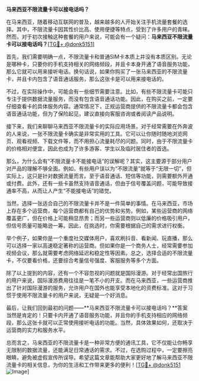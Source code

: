 **马来西亚不限流量卡可以接电话吗？**

在马来西亚，随着移动互联网的普及，越来越多的人开始关注手机流量套餐的选择。其中，不限流量卡因其性价比高、使用便捷等特点，受到了许多用户的青睐。然而，对于初次接触这种套餐的用户来说，可能会有一个疑问：**马来西亚不限流量卡可以接电话吗？**[[TG💪+ @donk5151](https://t.me/s/donk5151)]

首先，我们需要明确一点，不限流量卡和普通SIM卡本质上并没有本质区别。无论是哪种卡，只要你的手机支持相关的网络频段，并且卡本身开通了语音服务功能，那么它就可以用来接听电话。换句话说，如果你购买了一张马来西亚的不限流量卡，并且卡内包含了语音通话服务，那么这张卡是可以用来接电话的。

不过，在实际操作中，可能会有一些细节需要注意。比如，有些不限流量卡可能只专注于提供数据流量服务，而没有包含语音通话功能。因此，在购买之前，一定要仔细查看卡的具体服务内容。通常情况下，正规运营商提供的不限流量卡都会包含语音通话功能，但为了保险起见，建议直接向客服咨询或者阅读产品说明。

接下来，我们来聊聊马来西亚不限流量卡的实际应用场景。对于经常需要在外奔波的人来说，一张不限流量卡确实是非常实用的工具。它可以让你随时随地浏览网页、观看视频、下载文件等，而不用担心流量耗尽的问题。同时，由于不限流量卡的价格相对便宜，因此也成为了许多游客、学生以及临时居住者的首选。

那么，为什么会有“不限流量卡不能接电话”的误解呢？其实，这主要源于部分用户对产品的理解不够全面。例如，有些用户误以为“不限流量”就等于“无限一切”，但实际上，这只是针对数据流量而言。至于语音通话、短信等功能，则需要额外开通或付费。此外，还有一些卡虽然支持语音通话，但由于信号覆盖问题，可能导致接通率不高，从而让人产生“不能接电话”的错觉。

当然，选择一张适合自己的不限流量卡并不是一件简单的事情。在马来西亚，市场上存在多个运营商，每个运营商都有自己的优势和劣势。例如，某些运营商的网络覆盖更广，但在价格上可能稍显昂贵；而另一些运营商则以低廉的价格吸引用户，但信号质量可能略逊一筹。因此，在挑选时，你需要根据自己的需求进行权衡。

举个例子，如果你是一个重度社交媒体用户，喜欢刷抖音、看新闻、玩直播，那么可以选择一家以高速稳定著称的运营商。但如果你是一个商务人士，经常需要参加视频会议，那么就需要考虑网络延迟和稳定性等因素。总之，选择合适的不限流量卡，不仅要看价格，还要综合考量信号强度、客服服务等多个方面。

除了以上提到的内容，还有一个不容忽视的问题就是国际漫游。对于经常出国旅行的用户来说，国际漫游费用往往是一笔不小的开支。而在马来西亚，一些运营商推出了针对国际漫游的服务，允许用户在国外也能享受本地化的资费标准。这对于习惯于使用不限流量卡的用户来说，无疑是一个好消息。

最后，让我们回到最初的问题——**马来西亚不限流量卡可以接电话吗？**答案当然是肯定的！只要卡内开通了语音服务功能，并且你的手机支持相应的网络频段，那么这张卡就可以正常使用接听电话的功能。当然，具体效果如何，还取决于运营商的实力和服务水平。

总而言之，马来西亚的不限流量卡是一种非常方便的通讯工具，它不仅能让你畅享无限制的数据流量，还能满足日常通话的需求。不过，在选购过程中，一定要擦亮眼睛，避免被虚假宣传所误导。希望这篇文章能帮助大家更好地了解马来西亚不限流量卡的相关信息，为你的生活和工作带来更多的便利！[[TG💪+ @donk5151](https://t.me/s/donk5151) ![Image](https://i.postimg.cc/rwNCRYN7/Snipaste-2025-04-30-17-27-05.png)]